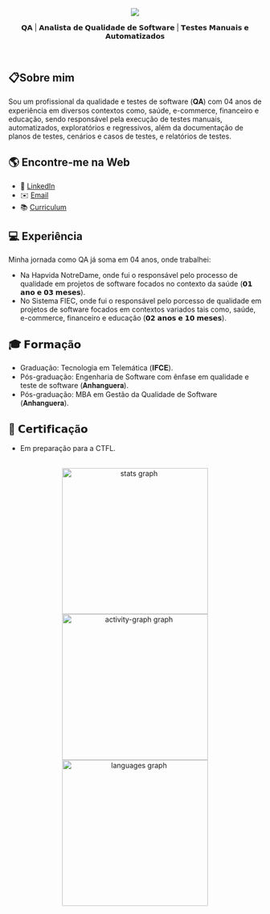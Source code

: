 <div align="center">   
  <p id="title">
   <img src="https://readme-typing-svg.demolab.com?font=Fira+Code&pause=1000&width=435&lines=Ol%C3%A1%2C+eu+sou+David+Teixeira+de+Masin."/>
  </p>
  <p id="subtitle">
    𝗤𝗔 | 𝗔𝗻𝗮𝗹𝗶𝘀𝘁𝗮 𝗱𝗲 𝗤𝘂𝗮𝗹𝗶𝗱𝗮𝗱𝗲 𝗱𝗲 𝗦𝗼𝗳𝘁𝘄𝗮𝗿𝗲 | 𝗧𝗲𝘀𝘁𝗲𝘀 𝗠𝗮𝗻𝘂𝗮𝗶𝘀 𝗲 𝗔𝘂𝘁𝗼𝗺𝗮𝘁𝗶𝘇𝗮𝗱𝗼𝘀
  </p>    
  <br>
</div>


## 📋Sobre mim
  Sou um profissional da qualidade e testes de software (𝐐𝐀) com 04 anos de experiência em diversos contextos como, saúde, e-commerce, financeiro e educação, sendo responsável pela execução de testes manuais, automatizados, exploratórios e regressivos, além da documentação de planos de testes, cenários e casos de testes, e relatórios de testes.


## 🌎 Encontre-me na Web
- 💼 [LinkedIn](https://www.linkedin.com/in/davidteixeirademasin/)
- ✉️ [Email](mailto:davidteixeira.info@gmail.com)
- 📚 [Curriculum](https://http.cat/status/404)


## 💻 Experiência
  Minha jornada como QA já soma em 04 anos, onde trabalhei:
  - Na Hapvida NotreDame, onde fui o responsável pelo processo de qualidade em projetos de software focados no contexto da saúde (𝟬𝟭 𝗮𝗻𝗼 𝗲 𝟬𝟯 𝗺𝗲𝘀𝗲𝘀).
  - No Sistema FIEC, onde fui o responsável pelo porcesso de qualidade em projetos de software focados em contextos variados tais como, saúde, e-commerce, financeiro e educação (𝟬𝟮 𝗮𝗻𝗼𝘀 𝗲 𝟭𝟬 𝗺𝗲𝘀𝗲𝘀).

 
## 🎓 𝗙𝗼𝗿𝗺𝗮çã𝗼
  - Graduação: Tecnologia em Telemática (𝐈𝐅𝐂𝐄).
  - Pós-graduação: Engenharia de Software com ênfase em qualidade e teste de software (𝐀𝐧𝐡𝐚𝐧𝐠𝐮𝐞𝐫𝐚).
  - Pós-graduação: MBA em Gestão da Qualidade de Software (𝐀𝐧𝐡𝐚𝐧𝐠𝐮𝐞𝐫𝐚).


## 📝 𝗖𝗲𝗿𝘁𝗶𝗳𝗶𝗰𝗮çã𝗼
  - Em preparação para a CTFL.

<br>

<div align="center">
  <img src="https://github-readme-stats.vercel.app/api?username=davidtmasin&show_icons=true&theme=radical" height="290" alt="stats graph"  />
  <img src="https://github-readme-activity-graph.vercel.app/graph?username=davidtmasin&radius=16&theme=redical&area=true&order=5&hide_title=false&hide_border=true" height="290" alt="activity-graph graph"  />
  <img src="https://github-readme-stats.vercel.app/api/top-langs?username=davidtmasin&locale=pt-br&hide_title=false&layout=compact&card_width=320&langs_count=10&theme=codeSTACKr&hide_border=false&order=2" height="290" alt="languages graph"  />
</div>

